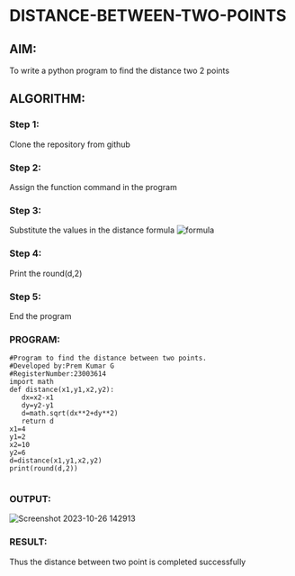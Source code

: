 # DISTANCE-BETWEEN-TWO-POINTS

## AIM:
To write a python program to find the distance two 2 points
## ALGORITHM:
### Step 1: 
Clone the repository from github
### Step 2: 
Assign the function command in the program
### Step 3: 
Substitute the values in the distance formula  ![formula](https://github.com/PremkumarG3/DISTANCE-BETWEEN-TWO-POINTS/assets/138955646/bd38a65a-bcfd-4b09-ad99-bbe1aeab6546)

### Step 4: 
Print the round(d,2)
### Step 5:
End the program 
### PROGRAM:
  
  ```
#Program to find the distance between two points.
#Developed by:Prem Kumar G
#RegisterNumber:23003614
import math
def distance(x1,y1,x2,y2):
     dx=x2-x1
     dy=y2-y1
     d=math.sqrt(dx**2+dy**2)
     return d
x1=4
y1=2
x2=10
y2=6
d=distance(x1,y1,x2,y2)
print(round(d,2))


  ```


### OUTPUT:
![Screenshot 2023-10-26 142913](https://github.com/PremkumarG3/DISTANCE-BETWEEN-TWO-POINTS/assets/138955646/dd7c7a57-f607-411a-a6e6-274c0261d7f2)

### RESULT:

Thus the distance between two point is completed successfully
